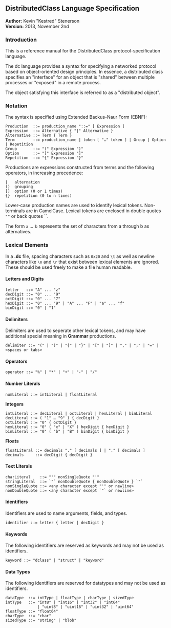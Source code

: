 DistributedClass Language Specification
---------------------------------------
**Author:** Kevin "Kestred" Stenerson  
**Version:** 2013, November 2nd

### Introduction ###
This is a reference manual for the DistributedClass protocol-specification language.

The dc language provides a syntax for specifying a networked protocol based on object-oriented design
principles.  In essence, a distributed class specifies an "interface" for an object that is "shared"
between multiple processes or "exposed" in a remote process.

The object satisfying this interface is referred to as a "distributed object".



### Notation ###
The syntax is specified using Extended Backus-Naur Form (EBNF):

```
Production  ::= production_name "::=" [ Expression ]
Expression  ::= Alternative { "|" Alternative }
Alternative ::= Term { Term }
Term        ::= production_name | token [ "…" token ] | Group | Option | Repetition
Group       ::= "(" Expression ")"
Option      ::= "[" Expression "]"
Repetition  ::= "{" Expression "}"
```

Productions are expressions constructed from terms and the following operators, in increasing precedence:

```
|   alternation
()  grouping
[]  option (0 or 1 times)
{}  repetition (0 to n times)
```

Lower-case production names are used to identify lexical tokens. Non-terminals are in CamelCase.
Lexical tokens are enclosed in double quotes `""` or back quotes ``.

The form `a … b` represents the set of characters from a through b as alternatives.



### Lexical Elements ###
In a **.dc** file, spacing characters such as `0x20` and `\t` as well as newline characters
like `\n` and `\r` that exist between lexical elements are ignored. 
These should be used freely to make a file human readable.

#### Letters and Digits ###
```
letter   ::= "A" ... "z"
decDigit ::= "0" ... "9"
octDigit ::= "0" ... "7"
hexDigit ::= "0" ... "9" | "A" ... "F" | "a" ... "f"
binDigit ::= "0" | "1"
```

#### Delimiters ####
Delimiters are used to seperate other lexical tokens, and may have additional special
meaning in **Grammar** productions.
```
delimiter ::= "(" | ")" | "{" | "}" | "[" | "]" | "," | ";" | "=" | <spaces or tabs>
```

#### Operators ####
```
operator ::= "%" | "*" | "+" | "-" | "/"
```

#### Number Literals ####
```
numLiteral ::= intLiteral | floatLiteral
```

**Integers**
```
intLiteral ::= decLiteral | octLiteral | hexLiteral | binLiteral
decLiteral ::= ( "1" … "9" ) { decDigit }
octLiteral ::= "0" { octDigit }
hexLiteral ::= "0" ( "x" | "X" ) hexDigit { hexDigit }
binLiteral ::= "0" ( "b" | "B" ) binDigit { binDigit }
```

**Floats**
```
floatLiteral ::= decimals "." [ decimals ] | "." [ decimals ]
decimals     ::= decDigit { decDigit }
```

#### Text Literals ####
```
charLiteral    ::= "'" nonSingleQuote "'" 
stringLiteral  ::= `"` nonDoubleQuote { nonDoubleQuote } `"`
nonSingleQuote ::= <any character except "'" or newline>
nonDoubleQuote ::= <any character except `"` or newline>
```

#### Identifiers ####
Identifiers are used to name arguments, fields, and types.
```
identifier ::= letter { letter | decDigit }
```

#### Keywords ####
The following identifiers are reserved as keywords and may not be used as identifiers.
```
keyword ::= "dclass" | "struct" | "keyword"
```

#### Data Types ####
The following identifiers are reserved for datatypes and may not be used as identifiers.
```
dataType  ::= intType | floatType | charType | sizedType
intType   ::= "int8" | "int16" | "int32" | "int64"
              | "uint8" | "uint16" | "uint32" | "uint64"
floatType ::= "float64"
charType  ::= "char"
sizedType ::= "string" | "blob"
```
